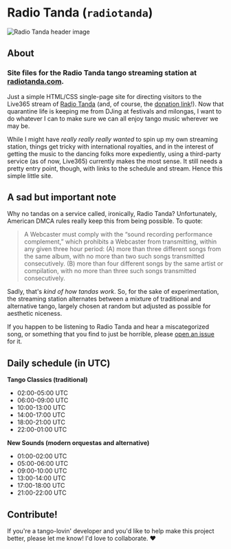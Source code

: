 # Radio Tanda (`radiotanda`)

![Radio Tanda header image](https://repository-images.githubusercontent.com/266480642/7856f580-9d54-11ea-8369-47fe2d00e44b)

## About

### Site files for the Radio Tanda tango streaming station at [radiotanda.com](http://www.radiotanda.com).

Just a simple HTML/CSS single-page site for directing visitors to the Live365 stream of [Radio Tanda](http://www.radiotanda.com) (and, of course, the [donation link](https://ko-fi.com/radiotanda)!). Now that quarantine life is keeping me from DJing at festivals and milongas, I want to do whatever I can to make sure we can all enjoy tango music wherever we may be.

While I might have *really really really wanted* to spin up my own streaming station, things get tricky with international royalties, and in the interest of getting the music to the dancing folks more expediently, using a third-party service (as of now, Live365) currently makes the most sense. It still needs a pretty entry point, though, with links to the schedule and stream. Hence this simple little site.

## A sad but important note

Why no tandas on a service called, ironically, Radio Tanda? Unfortunately, American DMCA rules really keep this from being possible. To quote:

> A Webcaster must comply with the “sound recording performance complement,” which prohibits a Webcaster from transmitting, within any given three hour period:
> (A) more than three different songs from the same album, with no more than two such songs transmitted consecutively.
> (B) more than four different songs by the same artist or compilation, with no more than three such songs transmitted consecutively.

Sadly, that's *kind of how tandas work*. So, for the sake of experimentation, the streaming station alternates between a mixture of traditional and alternative tango, largely chosen at random but adjusted as possible for aesthetic niceness.

If you happen to be listening to Radio Tanda and hear a miscategorized song, or something that you find to just be horrible, please [open an issue](https://github.com/jessicaschilling/radiotanda/issues/new?assignees=jessicaschilling&labels=&template=miscategorized-awful-song.md&title=Miscategorized%2Fawful+song%3A+%28song+title+here%29) for it.

## Daily schedule (in UTC)

**Tango Classics (traditional)**
- 02:00-05:00 UTC
- 06:00-09:00 UTC
- 10:00-13:00 UTC
- 14:00-17:00 UTC
- 18:00-21:00 UTC
- 22:00-01:00 UTC

**New Sounds (modern orquestas and alternative)**
- 01:00-02:00 UTC
- 05:00-06:00 UTC
- 09:00-10:00 UTC
- 13:00-14:00 UTC
- 17:00-18:00 UTC
- 21:00-22:00 UTC

## Contribute!
If you're a tango-lovin' developer and you'd like to help make this project better, please let me know! I'd love to collaborate. :heart:
